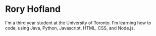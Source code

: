 # Rory Hofland

I'm a third year student at the University of Toronto. I'm learning how to code, using Java, Python, Javascript, HTML, CSS, and Node.js.
